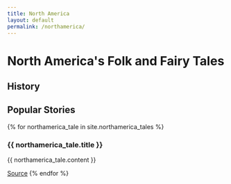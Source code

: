 ```yaml
---
title: North America
layout: default
permalink: /northamerica/
---
```

<h1>North America's Folk and Fairy Tales</h1>

<h2>History</h2>

<h2>Popular Stories</h2>

{% for northamerica_tale in site.northamerica_tales %}
  <h3>{{ northamerica_tale.title }}</h3>
  <p>{{ northamerica_tale.content }}</p>
  <a href="{{ northamerica_tale.source }}" target="_blank">Source</a>
{% endfor %}
